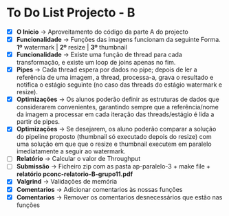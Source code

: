 # To Do List Projecto - B

- [X] **O Inicio** -> Aproveitamento do código da parte A do projecto
- [X] **Funcionalidade** -> Funções das imagens funcionam da seguinte Forma. **1º** watermark | **2º** resize | **3º** thumbnail  
- [X] **Funcionalidade** -> Existe uma função de thread para cada transformação, e existe um loop de joins apenas no fim.
- [X] **Pipes** -> Cada thread espera por dados no pipe; depois de ler a referência de uma imagem, a thread, processa-a, grava o resultado e notifica o estágio seguinte (no caso das threads do estágio watermark e resize).
- [X] **Optimizações** -> Os alunos poderão definir as estruturas de dados que considerarem convenientes, garantindo sempre que a referência/nome da imagem a processar em cada iteração das threads/estágio é lida a partir de pipes.
- [X] **Optimizações** -> Se desejarem, os aluno poderão comparar a solução do pipeline proposto (thumbnail só executado depois do resize) com uma solução em que que o resize e thumbnail executem em paralelo imediatamente a seguir ao watermark.
- [ ] **Relatório** -> Calcular o valor de Throughput
- [ ] **Submissão** -> Ficheiro zip com as pasta ap-paralelo-3 + make file + **relatório pconc-relatorio-B-grupo11.pdf**
- [X] **Valgrind** -> Validações de memória
- [X] **Comentarios** -> Adicionar comentarios às nossas funções
- [X] **Comentarios** -> Remover os comentarios desnecessários que estão nas funções